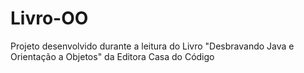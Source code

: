 # Livro-OO
Projeto desenvolvido durante a leitura do Livro "Desbravando Java e Orientação a Objetos" da Editora Casa do Código
